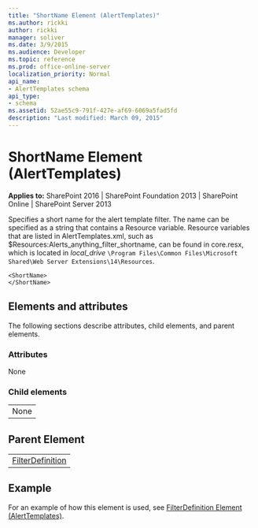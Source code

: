 ```yaml
---
title: "ShortName Element (AlertTemplates)"
ms.author: rickki
author: rickki
manager: soliver
ms.date: 3/9/2015
ms.audience: Developer
ms.topic: reference
ms.prod: office-online-server
localization_priority: Normal
api_name:
- AlertTemplates schema
api_type:
- schema
ms.assetid: 52ae55c9-791f-427e-af69-6069a5fad5fd
description: "Last modified: March 09, 2015"
---
```


# ShortName Element (AlertTemplates)

 
  
 **Applies to:** SharePoint 2016 | SharePoint Foundation 2013 | SharePoint Online | SharePoint Server 2013
  
Specifies a short name for the alert template filter. The name can be specified as a string that contains a Resource variable. Resource variables that are listed in AlertTemplates.xml, such as $Resources:Alerts_anything_filter_shortname, can be found in core.resx, which is located in  _local_drive_ `\Program Files\Common Files\Microsoft Shared\Web Server Extensions\14\Resources`.
  
```
<ShortName>
</ShortName>
```

## Elements and attributes

The following sections describe attributes, child elements, and parent elements.

### Attributes

None
  
### Child elements

||
|:-----|
|None |
   
## Parent Element

||
|:-----|
|[FilterDefinition](filterdefinition-element-alerttemplates.md)|
   
## Example

For an example of how this element is used, see [FilterDefinition Element (AlertTemplates)](filterdefinition-element-alerttemplates.md).
  


